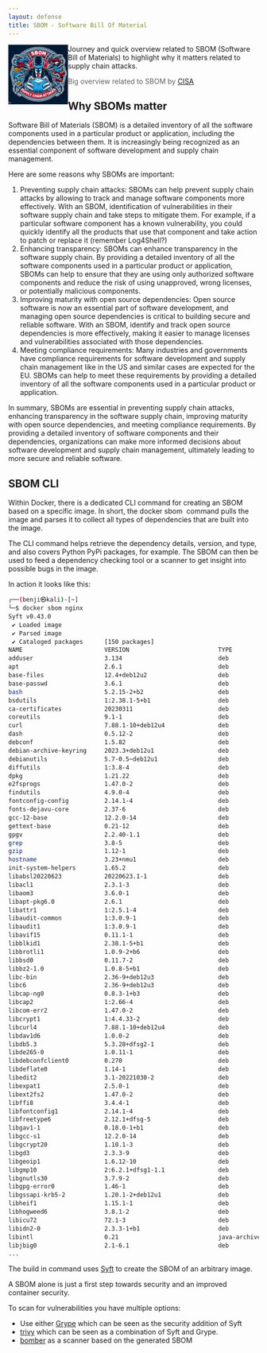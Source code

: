 ```yaml
---
layout: defense
title: SBOM - Software Bill Of Material
---
```


<img height="120" align="left" src="/images/sbom_logo.jpg" >
Journey and quick overview related to SBOM (Software Bill of Materials) to highlight why it matters related to supply chain attacks. 

> Big overview related to SBOM by [CISA](https://www.cisa.gov/sbom#:~:text=A%20%E2%80%9Csoftware%20bill%20of%20materials,that%20make%20up%20software%20components.)

## Why SBOMs matter

Software Bill of Materials (SBOM) is a detailed inventory of all the software components used in a particular product or application, including
the dependencies between them. It is increasingly being recognized as an essential component of software development and supply chain
management.

Here are some reasons why SBOMs are important:
1. Preventing supply chain attacks: SBOMs can help prevent supply chain attacks by allowing to track and manage software components
more effectively. With an SBOM, identification of vulnerabilities in their software supply chain and take steps to mitigate them. For
example, if a particular software component has a known vulnerability, you could quickly identify all the products that use that component and take action to patch or replace it (remember Log4Shell?)
2. Enhancing transparency: SBOMs can enhance transparency in the software supply chain. By providing a detailed inventory of all the
software components used in a particular product or application, SBOMs can help to ensure that they are using only authorized software
components and reduce the risk of using unapproved, wrong licenses, or potentially malicious components.
3. Improving maturity with open source dependencies: Open source software is now an essential part of software development, and
managing open source dependencies is critical to building secure and reliable software. With an SBOM, identify and track open source
dependencies is more effectively, making it easier to manage licenses and vulnerabilities associated with those dependencies.
4. Meeting compliance requirements: Many industries and governments have compliance requirements for software development and
supply chain management like in the US and similar cases are expected for the EU. SBOMs can help to meet these requirements by
providing a detailed inventory of all the software components used in a particular product or application.

In summary, SBOMs are essential in preventing supply chain attacks, enhancing transparency in the software supply chain, improving
maturity with open source dependencies, and meeting compliance requirements. By providing a detailed inventory of software components
and their dependencies, organizations can make more informed decisions about software development and supply chain management,
ultimately leading to more secure and reliable software.

## SBOM CLI
Within Docker, there is a dedicated CLI command for creating an SBOM based on a specific image. In short, the docker sbom <image>
command pulls the image and parses it to collect all types of dependencies that are built into the image.

The CLI command helps retrieve the dependency details, version, and type, and also covers Python PyPi packages, for example. The
SBOM can then be used to feed a dependency checking tool or a scanner to get insight into possible bugs in the image.

In action it looks like this:

<!-- cSpell:disable -->
```bash
┌──(benji㉿kali)-[~]
└─$ docker sbom nginx
Syft v0.43.0
 ✔ Loaded image
 ✔ Parsed image
 ✔ Cataloged packages      [150 packages]
NAME                       VERSION                         TYPE
adduser                    3.134                           deb
apt                        2.6.1                           deb
base-files                 12.4+deb12u2                    deb
base-passwd                3.6.1                           deb
bash                       5.2.15-2+b2                     deb
bsdutils                   1:2.38.1-5+b1                   deb
ca-certificates            20230311                        deb
coreutils                  9.1-1                           deb
curl                       7.88.1-10+deb12u4               deb
dash                       0.5.12-2                        deb
debconf                    1.5.82                          deb
debian-archive-keyring     2023.3+deb12u1                  deb
debianutils                5.7-0.5~deb12u1                 deb
diffutils                  1:3.8-4                         deb
dpkg                       1.21.22                         deb
e2fsprogs                  1.47.0-2                        deb
findutils                  4.9.0-4                         deb
fontconfig-config          2.14.1-4                        deb
fonts-dejavu-core          2.37-6                          deb
gcc-12-base                12.2.0-14                       deb
gettext-base               0.21-12                         deb
gpgv                       2.2.40-1.1                      deb
grep                       3.8-5                           deb
gzip                       1.12-1                          deb
hostname                   3.23+nmu1                       deb
init-system-helpers        1.65.2                          deb
libabsl20220623            20220623.1-1                    deb
libacl1                    2.3.1-3                         deb
libaom3                    3.6.0-1                         deb
libapt-pkg6.0              2.6.1                           deb
libattr1                   1:2.5.1-4                       deb
libaudit-common            1:3.0.9-1                       deb
libaudit1                  1:3.0.9-1                       deb
libavif15                  0.11.1-1                        deb
libblkid1                  2.38.1-5+b1                     deb
libbrotli1                 1.0.9-2+b6                      deb
libbsd0                    0.11.7-2                        deb
libbz2-1.0                 1.0.8-5+b1                      deb
libc-bin                   2.36-9+deb12u3                  deb
libc6                      2.36-9+deb12u3                  deb
libcap-ng0                 0.8.3-1+b3                      deb
libcap2                    1:2.66-4                        deb
libcom-err2                1.47.0-2                        deb
libcrypt1                  1:4.4.33-2                      deb
libcurl4                   7.88.1-10+deb12u4               deb
libdav1d6                  1.0.0-2                         deb
libdb5.3                   5.3.28+dfsg2-1                  deb
libde265-0                 1.0.11-1                        deb
libdebconfclient0          0.270                           deb
libdeflate0                1.14-1                          deb
libedit2                   3.1-20221030-2                  deb
libexpat1                  2.5.0-1                         deb
libext2fs2                 1.47.0-2                        deb
libffi8                    3.4.4-1                         deb
libfontconfig1             2.14.1-4                        deb
libfreetype6               2.12.1+dfsg-5                   deb
libgav1-1                  0.18.0-1+b1                     deb
libgcc-s1                  12.2.0-14                       deb
libgcrypt20                1.10.1-3                        deb
libgd3                     2.3.3-9                         deb
libgeoip1                  1.6.12-10                       deb
libgmp10                   2:6.2.1+dfsg1-1.1               deb
libgnutls30                3.7.9-2                         deb
libgpg-error0              1.46-1                          deb
libgssapi-krb5-2           1.20.1-2+deb12u1                deb
libheif1                   1.15.1-1                        deb
libhogweed6                3.8.1-2                         deb
libicu72                   72.1-3                          deb
libidn2-0                  2.3.3-1+b1                      deb
libintl                    0.21                            java-archive
libjbig0                   2.1-6.1                         deb
...
```
<!-- cSpell:enable -->

The build in command uses [Syft](https://github.com/anchore/syft) to create the SBOM of an arbitrary image. 


A SBOM alone is just a first step towards security and an improved container security. 

To scan for vulnerabilities you have multiple options:

*  Use either [Grype](https://github.com/anchore/grype)  which can be seen as the security addition of Syft
*  [trivy](https://github.com/aquasecurity/trivy) which can be seen as a combination of Syft and Grype. 
*  [bomber](https://github.com/devops-kung-fu/bomber) as a scanner based on the generated SBOM

